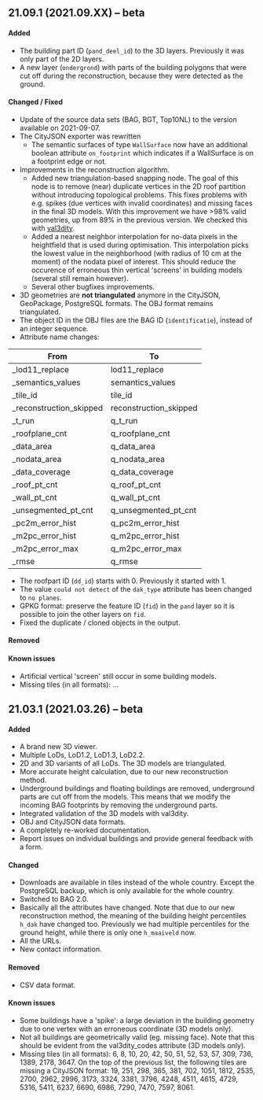 
## 21.09.1 (2021.09.XX) – beta

#### Added

+ The building part ID (`pand_deel_id`) to the 3D layers. Previously it was only part of the 2D layers.
+ A new layer (`ondergrond`) with parts of the building polygons that were cut off during the reconstruction, because they were detected as the ground.

#### Changed / Fixed

+ Update of the source data sets (BAG, BGT, Top10NL) to the version available on 2021-09-07.
+ The CityJSON exporter was rewritten
  + The semantic surfaces of type `WallSurface` now have an additional boolean attribute `on_footprint` which indicates if a WallSurface is on a footprint edge or not.
+ Improvements in the reconstruction algorithm.
  + Added new triangulation-based snapping node. The goal of this node is to remove (near) duplicate vertices in the 2D roof partition without introducing topological problems. This fixes problems with e.g. spikes (due vertices with invalid coordinates) and missing faces in the final 3D models. With this improvement we have >98% valid geometries, up from 89% in the previous version. We checked this with [val3dity](https://github.com/tudelft3d/val3dity).
  + Added a nearest neighbor interpolation for no-data pixels in the heightfield that is used during optimisation. This interpolation picks the lowest value in the neighborhood (with radius of 10 cm at the moment) of the nodata pixel of interest. This should reduce the occurence of erroneous thin vertical 'screens' in building models (several still remain however).
  + Several other bugfixes improvements.
+ 3D geometries are **not triangulated** anymore in the CityJSON, GeoPackage, PostgreSQL formats. The OBJ format remains triangulated.
+ The object ID in the OBJ files are the BAG ID (`identificatie`), instead of an integer sequence.
+ Attribute name changes:

| From                    | To                     |
|-------------------------|------------------------|
| _lod11_replace          | lod11_replace          |
| _semantics_values       | semantics_values       |
| _tile_id                | tile_id                |
| _reconstruction_skipped | reconstruction_skipped |
| _t_run                  | q_t_run                |
| _roofplane_cnt          | q_roofplane_cnt        |
| _data_area              | q_data_area            |
| _nodata_area            | q_nodata_area          |
| _data_coverage          | q_data_coverage        |
| _roof_pt_cnt            | q_roof_pt_cnt          |
| _wall_pt_cnt            | q_wall_pt_cnt          |
| _unsegmented_pt_cnt     | q_unsegmented_pt_cnt   |
| _pc2m_error_hist        | q_pc2m_error_hist      |
| _m2pc_error_hist        | q_m2pc_error_hist      |
| _m2pc_error_max         | q_m2pc_error_max       |
| _rmse                   | q_rmse                 |

+ The roofpart ID (`dd_id`) starts with 0. Previously it started with 1.
+ The value `could not detect` of the `dak_type` attribute has been changed to `no planes`.
+ GPKG format: preserve the feature ID (`fid`) in the `pand` layer so it is possible to join the other layers on `fid`.
+ Fixed the duplicate / cloned objects in the output.

#### Removed

#### Known issues
+ Artificial vertical 'screen' still occur in some building models.
+ Missing tiles (in all formats): ...

## 21.03.1 (2021.03.26) – beta

#### Added

+ A brand new 3D viewer.
+ Multiple LoDs, LoD1.2, LoD1.3, LoD2.2.
+ 2D and 3D variants of all LoDs. The 3D models are triangulated.
+ More accurate height calculation, due to our new reconstruction method.
+ Underground buildings and floating buildings are removed, underground parts are cut off from the models. This means that we modify the incoming BAG footprints by removing the underground parts.
+ Integrated validation of the 3D models with val3dity.
+ OBJ and CityJSON data formats.
+ A completely re-worked documentation.
+ Report issues on individual buildings and provide general feedback with a form.

#### Changed

+ Downloads are available in tiles instead of the whole country. Except the PostgreSQL backup, which is only available for the whole country.
+ Switched to BAG 2.0.
+ Basically all the attributes have changed. Note that due to our new reconstruction method, the meaning of the building height percentiles `h_dak` have changed too. Previously we had multiple percentiles for the ground height, while there is only one `h_maaiveld` now.
+ All the URLs.
+ New contact information.

#### Removed

+ CSV data format.

#### Known issues

+ Some buildings have a 'spike': a large deviation in the building geometry due to one vertex with an erroneous coordinate (3D models only).
+ Not all buildings are geometrically valid (eg. missing face). Note that this should be evident from the val3dity_codes attribute (3D models only).
+ Missing tiles (in all formats): 6, 8, 10, 20, 42, 50, 51, 52, 53, 57, 309, 736, 1389, 2178, 3647. On the top of the previous list, the following tiles are missing a CityJSON format: 19, 251, 298, 365, 381, 702, 1051, 1812, 2535, 2700, 2962, 2996, 3173, 3324, 3381, 3796, 4248, 4511, 4615, 4729, 5316, 5411, 6237, 6690, 6986, 7290, 7470, 7597, 8061.
